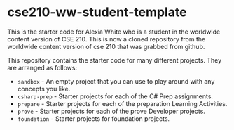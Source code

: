 # cse210-ww-student-template
This is the starter code for Alexia White who is a student in the worldwide content version of CSE 210. This is now a cloned repository from the worldwide content version of cse 210 that was grabbed from github.

This repository contains the starter code for many different projects. They are arranged as follows:

* `sandbox` - An empty project that you can use to play around with any concepts you like.
* `csharp-prep` - Starter projects for each of the C# Prep assignments.
* `prepare` - Starter projects for each of the preparation Learning Activities.
* `prove` - Starter projects for each of the prove Developer projects.
* `foundation` - Starter projects for foundation projects.
